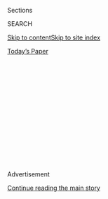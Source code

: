 <div id="app">

<div>

<div>

<div>

<div class="NYTAppHideMasthead css-1q2w90k e1suatyy0">

<div class="section css-ui9rw0 e1suatyy2">

<div class="css-eph4ug er09x8g0">

<div class="css-6n7j50">

</div>

<span class="css-1dv1kvn">Sections</span>

<div class="css-10488qs">

<span class="css-1dv1kvn">SEARCH</span>

</div>

[Skip to content](#site-content)[Skip to site
index](#site-index)

</div>

<div class="css-10698na e1huz5gh0">

</div>

</div>

<div id="masthead-bar-one" class="section hasLinks css-15hmgas e1csuq9d3">

<div class="css-uqyvli e1csuq9d0">

</div>

<div class="css-1uqjmks e1csuq9d1">

</div>

<div class="css-9e9ivx">

[](https://myaccount.nytimes.com/auth/login?response_type=cookie&client_id=vi)

</div>

<div class="css-1bvtpon e1csuq9d2">

[Today’s
Paper](https://www.nytimes.com/section/todayspaper)

</div>

</div>

</div>

</div>

<div data-aria-hidden="false">

<div id="site-content" data-role="main">

<div>

<div class="css-1aor85t" style="opacity:0.000000001;z-index:-1;visibility:hidden">

<div class="css-1hqnpie">

<div class="css-epjblv">

<span class="css-17xtcya">[Opinion](/section/opinion)</span><span class="css-x15j1o">|</span><span class="css-fwqvlz">Republicans
Are Ready for the Don Draper
Method</span>

</div>

<div class="css-k008qs">

<div class="css-1iwv8en">

<span class="css-18z7m18"></span>

<div>

</div>

</div>

<span class="css-1n6z4y">https://nyti.ms/3i9uvjF</span>

<div class="css-1705lsu">

<div class="css-4xjgmj">

<div class="css-4skfbu" data-role="toolbar" data-aria-label="Social Media Share buttons, Save button, and Comments Panel with current comment count" data-testid="share-tools">

  - 
  - 
  - 
  - 
    
    <div class="css-6n7j50">
    
    </div>

  - 
  - 

</div>

</div>

</div>

</div>

</div>

</div>

<div id="NYT_TOP_BANNER_REGION" class="css-13pd83m">

</div>

<div id="top-wrapper" class="css-1sy8kpn">

<div id="top-slug" class="css-l9onyx">

Advertisement

</div>

[Continue reading the main
story](#after-top)

<div class="ad top-wrapper" style="text-align:center;height:100%;display:block;min-height:250px">

<div id="top" class="place-ad" data-position="top" data-size-key="top">

</div>

</div>

<div id="after-top">

</div>

</div>

<div>

<div class="css-v5btjw etb61u70">

<div class="css-v05ibm etb61u71">

[Opinion](/section/opinion)

</div>

</div>

<div id="sponsor-wrapper" class="css-1hyfx7x">

<div id="sponsor-slug" class="css-19vbshk">

Supported by

</div>

[Continue reading the main
story](#after-sponsor)

<div id="sponsor" class="ad sponsor-wrapper" style="text-align:center;height:100%;display:block">

</div>

<div id="after-sponsor">

</div>

</div>

<div class="css-186x18t">

</div>

<div class="css-1vkm6nb ehdk2mb0">

# Republicans Are Ready for the Don Draper Method

</div>

The coronavirus relief debate has Republicans falling back into
pre-Trump grooves.

<div class="css-18e8msd">

<div class="css-vp77d3 epjyd6m0">

<div class="css-1p10dcb ey68jwv0" data-aria-hidden="true">

[![Ross
Douthat](https://static01.nyt.com/images/2018/04/03/opinion/ross-douthat/ross-douthat-thumbLarge.png
"Ross Douthat")](https://www.nytimes.com/by/ross-douthat)

</div>

<div class="css-1baulvz">

By [<span class="css-1baulvz last-byline" itemprop="name">Ross
Douthat</span>](https://www.nytimes.com/by/ross-douthat)

<div class="css-8atqhb">

Opinion Columnist

</div>

</div>

</div>

  - Aug. 4,
    2020

  - 
    
    <div class="css-4xjgmj">
    
    <div class="css-d8bdto" data-role="toolbar" data-aria-label="Social Media Share buttons, Save button, and Comments Panel with current comment count" data-testid="share-tools">
    
      - 
      - 
      - 
      - 
        
        <div class="css-6n7j50">
        
        </div>
    
      - 
      - 
    
    </div>
    
    </div>

</div>

<div class="css-79elbk" data-testid="photoviewer-wrapper">

<div class="css-z3e15g" data-testid="photoviewer-wrapper-hidden">

</div>

<div class="css-1a48zt4 ehw59r15" data-testid="photoviewer-children">

![<span class="css-cnj6d5 e1z0qqy90" itemprop="copyrightHolder"><span class="css-1ly73wi e1tej78p0">Credit...</span><span><span>Brandon
Dill/Getty
Images</span></span></span>](https://static01.nyt.com/images/2020/08/04/opinion/04douthatSub/04douthatSub-articleLarge.jpg?quality=75&auto=webp&disable=upscale)

</div>

</div>

</div>

<div class="section meteredContent css-1r7ky0e" name="articleBody" itemprop="articleBody">

<div class="css-1fanzo5 StoryBodyCompanionColumn">

<div class="css-53u6y8">

“This never happened. It will *shock* you how much it never happened.”

This is a Don Draper line from “Mad Men,”
[delivered](https://www.youtube.com/watch?v=kEMe3wj-QuM) as advice he
earned the hard way, when he stole another man’s identity and left his
own behind.

It’s also the way that many Republican senators hope to deal with the
memory of the Trump era, assuming that they wake up on Nov. 4 (or
whenever the ballot counting ends) and discover that the president has
not been re-elected.

Acting as if Trumpism “never happened” doesn’t just mean they want to
blot out their memories of Trump himself, his Twitter feed, their
unwilling ring-kissing, all the rest. It means that many of them believe
that Trump’s election was essentially an accident, a fluke, a temporary
hiatus from the kind of conservative politics they’re comfortable
practicing, and so if he loses there’s no reason the Republican Party
can’t go back to the way things used to be.

One of the last times I was in Washington, in days when it was still
normal to hop a plane to our nation’s capital, a smart Republican
staffer remarked to me that out of his entire caucus, only a small group
of senators thought the G.O.P. had something significant to learn from
Trump’s ascent.

</div>

</div>

<div class="css-1fanzo5 StoryBodyCompanionColumn">

<div class="css-53u6y8">

The rest were ready for the Draper method.

You can see that readiness at work already in the internal Republican
debates about the latest round of coronavirus relief. These debates are
somewhat mystifying if you believe that the party has been remade in
Trump’s populist image, or alternatively if you just believe that the
G.O.P. is full of cynics who attack deficits under Democrats but happily
spend whatever it takes to stay in power. Neither theory explains the
Republican determination to dramatically underbid the Democrats on
relief spending three months before an election, nor the emergence of a
faction within the Senate Republicans that doesn’t want to spend more
money on relief at all.

But these developments are easier to understand if you see the
Republican Senate, in what feels like the twilight of the Trump
presidency, instinctively returning to its pre-Trump battle lines. The
anti-relief faction, with its sudden warnings about deficits, is eager
to revive the Tea Party spirit, and its would-be leaders are ur-Tea
Partyers like Rand Paul and Ted Cruz. The faction that wants to spend
less than the Democrats but ultimately wants to strike a deal is playing
the same beleaguered-establishmentarian role that John Boehner and Mitch
McConnell played in the pre-Trump party — and of course McConnell is
still leading it. And the fact that neither approach seems responsive to
the actual crisis unfolding in America right now doesn’t matter: The old
Tea Party-establishment battle — a battle over *whether to cut a deal at
all*, more than *what should be in it* — is still the Republican comfort
zone, and the opportunity to slip back into that groove is just too
tempting to resist.

Of course there is cynicism as well as ideological comfort at work. Some
of the Republicans rediscovering deficit hawkishness — including
non-senators like [Nikki
Haley](https://medium.com/@nikkihaley/a-day-of-reckoning-is-coming-with-the-national-debt-c30296bffe50)
— are taking a Joe Biden presidency for granted and positioning
themselves as the foes of a big-government liberalism before it even
takes power, in the hopes of becoming the leaders of the post-2020
opposition.

But it’s not clear that self-interest rightly understood would incline
an ambitious Republican to bring back the old Tea Party spirit. After
all, the lesson of 2016 was that Ted Cruz didn’t win, and instead True
Conservatism as defined by the right’s ideological enforcers got
thrashed by a real-estate mogul who promised big, beautiful health care
and infrastructure and a whole bunch of things that it turned out
Republican voters favored even if their party’s activists did not. So if
running the Tea Party play again reflects cynicism, then it’s a highly
motivated cynicism — with the motivation being the palpable desire of
most Republican senators to look back on the Trump experience and recite
the Draper catechism: *This never happened*.

Most, but not all: There is also that group my staffer friend mentioned,
the senators who accept that Trumpism really happened, and who envision
a different party on the other side.

</div>

</div>

<div class="css-1fanzo5 StoryBodyCompanionColumn">

<div class="css-53u6y8">

You can identify the members of this group both by their willingness to
spend money in the current crisis and by their interest in how it might
be spent. That means Marco Rubio
[spearheading](https://www.rubio.senate.gov/public/index.cfm/2020/7/rubio-collins-introduce-phase-iv-small-business-relief-package)
the small business relief bill. It means Josh Hawley
[pushing](https://www.hawley.senate.gov/sites/default/files/2020-04/Getting-America-Back-to-Work_0.pdf)
for the federal government to pre-empt layoffs by paying a chunk of
worker salaries. It means Tom Cotton
[defending](https://www.washingtonpost.com/politics/2020/07/22/daily-202-cruz-vs-cotton-clash-coronavirus-deficits-may-preview-2024-contest-post-trump-gop/)
crisis spending against Cruz’s attack. It means Mitt Romney
[leading](https://www.romney.senate.gov/romney-cassidy-daines-rubio-call-family-focused-economic-impact-payments-coronavirus-relief)
a push to put more of the federal stimulus payments in the hands of
families with kids.

Notably, all of these figures have had differing approaches to Trump the
man: Romney famously in opposition, Cotton and Hawley fully on-side,
Rubio somewhere in between. And the same diversity shows up among the
born-again deficit hawks, a group that includes not just reliable Trump
allies but also the 2016 Never Trumper [Ben
Sasse](https://www.sasse.senate.gov/public/index.cfm/2020/7/sasse-statement-on-intra-democratic-mnuchin-pelosi-negotiations).

So Republican divisions over Trump himself are somewhat different from
Republican divisions over what to learn from Trumpism. A figure like
Romney is anti-Trump, but he might be friendlier to post-Trump populism,
while Cruz and Paul have ended up pro-Trump but will probably revert to
their libertarian roots once he’s gone.

Or, I should say, if he ever goes. Because the trouble with both the
Draper method and the “this happened, let’s learn from it” approaches to
the Trump experience is that they assume not only that Trump will lose
(a strong bet but of course not a certain one) but also that in defeat
he will recede sufficiently to be willfully forgotten, or allow a more
robust nationalism to supplant his ersatz, personalized version.

Will he? I don’t know. No politician’s mystique is permanent; maybe a
sweeping defeat will really be the end of Trump’s. But nobody should be
surprised if the desires that are so palpable among Republican senators
right now — both the yearning for a simple return to the status quo ante
and the hope for a better, smarter populism — will have to contend,
across a Biden presidency, with an alternative embodied either by a
scion or by the man himself: the dream of a Trump Restoration.

</div>

</div>

<div>

</div>

<div>

</div>

<div class="css-1fanzo5 StoryBodyCompanionColumn">

<div class="css-53u6y8">

*The Times is committed to publishing* [*a diversity of
letters*](https://www.nytimes.com/2019/01/31/opinion/letters/letters-to-editor-new-york-times-women.html)
*to the editor. We’d like to hear what you think about this or any of
our articles. Here are some*
[*tips*](https://help.nytimes.com/hc/en-us/articles/115014925288-How-to-submit-a-letter-to-the-editor)*.
And here’s our email:*
[*letters@nytimes.com*](mailto:letters@nytimes.com)*.*

*Follow The New York Times Opinion section on*
[*Facebook*](https://www.facebook.com/nytopinion)*,* [*Twitter
(@NYTOpinion)*](http://twitter.com/NYTOpinion) *and*
[*Instagram*](https://www.instagram.com/nytopinion/)*, join the Facebook
political discussion group,* [*Voting While
Female*](https://www.facebook.com/groups/votingwhilefemale/)*.*

</div>

</div>

</div>

<div>

</div>

<div>

</div>

<div>

</div>

<div>

<div id="bottom-wrapper" class="css-1ede5it">

<div id="bottom-slug" class="css-l9onyx">

Advertisement

</div>

[Continue reading the main
story](#after-bottom)

<div id="bottom" class="ad bottom-wrapper" style="text-align:center;height:100%;display:block;min-height:90px">

</div>

<div id="after-bottom">

</div>

</div>

</div>

</div>

</div>

## Site Index

<div>

</div>

## Site Information Navigation

  - [© <span>2020</span> <span>The New York Times
    Company</span>](https://help.nytimes.com/hc/en-us/articles/115014792127-Copyright-notice)

<!-- end list -->

  - [NYTCo](https://www.nytco.com/)
  - [Contact
    Us](https://help.nytimes.com/hc/en-us/articles/115015385887-Contact-Us)
  - [Work with us](https://www.nytco.com/careers/)
  - [Advertise](https://nytmediakit.com/)
  - [T Brand Studio](http://www.tbrandstudio.com/)
  - [Your Ad
    Choices](https://www.nytimes.com/privacy/cookie-policy#how-do-i-manage-trackers)
  - [Privacy](https://www.nytimes.com/privacy)
  - [Terms of
    Service](https://help.nytimes.com/hc/en-us/articles/115014893428-Terms-of-service)
  - [Terms of
    Sale](https://help.nytimes.com/hc/en-us/articles/115014893968-Terms-of-sale)
  - [Site
    Map](https://spiderbites.nytimes.com)
  - [Help](https://help.nytimes.com/hc/en-us)
  - [Subscriptions](https://www.nytimes.com/subscription?campaignId=37WXW)

</div>

</div>

</div>

</div>
